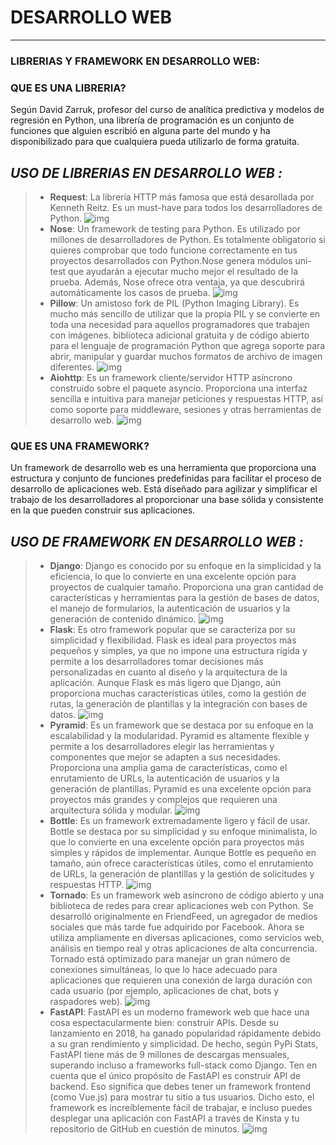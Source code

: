 # DESARROLLO WEB
---
### LIBRERIAS Y FRAMEWORK EN DESARROLLO WEB:

### QUE ES UNA LIBRERIA?
Según David Zarruk, profesor del curso de analítica predictiva y modelos de regresión en Python, una librería de programación es un conjunto de funciones que alguien escribió en alguna parte del mundo y ha disponibilizado para que cualquiera pueda utilizarlo de forma gratuita. 

*USO DE LIBRERIAS EN **DESARROLLO WEB** :*
---

> - **Request**: La librería HTTP más famosa que está desarollada por Kenneth Reitz. Es un must-have para todos los desarrolladores de Python. 
![img](https://essentecla.com/wp-content/uploads/2022/03/python-request.jpeg)
> - **Nose**: Un framework de testing para Python. Es utilizado por millones de desarrolladores de Python. Es totalmente obligatorio si quieres comprobar que todo funcione correctamente en tus proyectos desarrollados con Python.Nose genera módulos uni-test que ayudarán a ejecutar mucho mejor el resultado de la prueba. Además, Nose ofrece otra ventaja, ya que descubrirá automáticamente los casos de prueba.
![img](https://kinsta.com/wp-content/uploads/2023/04/nose-1024x576.jpg)
> - **Pillow**: Un amistoso fork de PIL (Python Imaging Library). Es mucho más sencillo de utilizar que la propia PIL y se convierte en toda una necesidad para aquellos programadores que trabajen con imágenes. biblioteca adicional gratuita y de código abierto para el lenguaje de programación Python que agrega soporte para abrir, manipular y guardar muchos formatos de archivo de imagen diferentes.
![img](https://i.pinimg.com/736x/74/55/36/745536f1731b2156c1f3dfe090ba5bd7.jpg) 
> - **Aiohttp**: Es un framework cliente/servidor HTTP asíncrono construido sobre el paquete asyncio. Proporciona una interfaz sencilla e intuitiva para manejar peticiones y respuestas HTTP, así como soporte para middleware, sesiones y otras herramientas de desarrollo web.
![img](https://kinsta.com/wp-content/uploads/2023/04/aiohttp.png)




### QUE ES UNA FRAMEWORK?
Un framework de desarrollo web es una herramienta que proporciona una estructura y conjunto de funciones predefinidas para facilitar el proceso de desarrollo de aplicaciones web. Está diseñado para agilizar y simplificar el trabajo de los desarrolladores al proporcionar una base sólida y consistente en la que pueden construir sus aplicaciones.

*USO DE FRAMEWORK EN **DESARROLLO WEB** :*
---
> - **Django**: Django es conocido por su enfoque en la simplicidad y la eficiencia, lo que lo convierte en una excelente opción para proyectos de cualquier tamaño. Proporciona una gran cantidad de características y herramientas para la gestión de bases de datos, el manejo de formularios, la autenticación de usuarios y la generación de contenido dinámico.
![img](https://res.cloudinary.com/practicaldev/image/fetch/s--oPd2CGTC--/c_imagga_scale,f_auto,fl_progressive,h_500,q_auto,w_1000/https://dev-to-uploads.s3.amazonaws.com/uploads/articles/l2jxtfzn3xc5mietpl0g.jpeg)
> - **Flask**: Es otro framework popular que se caracteriza por su simplicidad y flexibilidad. Flask es ideal para proyectos más pequeños y simples, ya que no impone una estructura rígida y permite a los desarrolladores tomar decisiones más personalizadas en cuanto al diseño y la arquitectura de la aplicación. Aunque Flask es más ligero que Django, aún proporciona muchas características útiles, como la gestión de rutas, la generación de plantillas y la integración con bases de datos.
![img](https://kinsta.com/wp-content/uploads/2023/04/flask-logo-1024x670.jpg)
> - **Pyramid**: Es un framework que se destaca por su enfoque en la escalabilidad y la modularidad. Pyramid es altamente flexible y permite a los desarrolladores elegir las herramientas y componentes que mejor se adapten a sus necesidades. Proporciona una amplia gama de características, como el enrutamiento de URLs, la autenticación de usuarios y la generación de plantillas. Pyramid es una excelente opción para proyectos más grandes y complejos que requieren una arquitectura sólida y modular.
![img](https://kinsta.com/wp-content/uploads/2023/04/pyramid-site-1024x502.jpg)
> - **Bottle**: Es un framework extremadamente ligero y fácil de usar. Bottle se destaca por su simplicidad y su enfoque minimalista, lo que lo convierte en una excelente opción para proyectos más simples y rápidos de implementar. Aunque Bottle es pequeño en tamaño, aún ofrece características útiles, como el enrutamiento de URLs, la generación de plantillas y la gestión de solicitudes y respuestas HTTP.
![img](https://kinsta.com/wp-content/uploads/2023/04/bottle-1024x576.jpg)
> - **Tornado**: Es un framework web asíncrono de código abierto y una biblioteca de redes para crear aplicaciones web con Python. Se desarrolló originalmente en FriendFeed, un agregador de medios sociales que más tarde fue adquirido por Facebook. Ahora se utiliza ampliamente en diversas aplicaciones, como servicios web, análisis en tiempo real y otras aplicaciones de alta concurrencia.
Tornado está optimizado para manejar un gran número de conexiones simultáneas, lo que lo hace adecuado para aplicaciones que requieren una conexión de larga duración con cada usuario (por ejemplo, aplicaciones de chat, bots y raspadores web).
![img](https://kinsta.com/wp-content/uploads/2023/04/tornado-1024x480.jpg)
> - **FastAPI**: FastAPI es un moderno framework web que hace una cosa espectacularmente bien: construir APIs.
Desde su lanzamiento en 2018, ha ganado popularidad rápidamente debido a su gran rendimiento y simplicidad. De hecho, según PyPi Stats, FastAPI tiene más de 9 millones de descargas mensuales, superando incluso a frameworks full-stack como Django.
Ten en cuenta que el único propósito de FastAPI es construir API de backend. Eso significa que debes tener un framework frontend (como Vue.js) para mostrar tu sitio a tus usuarios.
Dicho esto, el framework es increíblemente fácil de trabajar, e incluso puedes desplegar una aplicación con FastAPI a través de Kinsta y tu repositorio de GitHub en cuestión de minutos.
![img](https://kinsta.com/wp-content/uploads/2023/04/fastapi-docs-1024x553.jpg)


